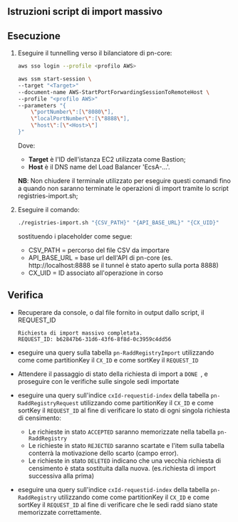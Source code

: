 ## Istruzioni script di import massivo

## Esecuzione

1. Eseguire il tunnelling verso il bilanciatore di pn-core:

    ```bash
    aws sso login --profile <profilo AWS>

    aws ssm start-session \
	--target "<Target>"
	--document-name AWS-StartPortForwardingSessionToRemoteHost \
	--profile "<profilo AWS>"
	--parameters "{
		\"portNumber\":[\"8080\"],
		\"localPortNumber\":[\"8888\"],
		\"host\":[\"<Host>\"]
	}"
    ```

    Dove:
    - **Target** è l'ID dell'istanza EC2 utilizzata come Bastion;
    - **Host** è il DNS name del Load Balancer 'EcsA-...'.

    **NB**: Non chiudere il terminale utilizzato per eseguire questi comandi fino a quando non saranno terminate le
    operazioni di import tramite lo script registries-import.sh;

2. Eseguire il comando:

    ```bash
    ./registries-import.sh "{CSV_PATH}" "{API_BASE_URL}" "{CX_UID}"
    ```
   sostituendo i placeholder come segue:

     - CSV_PATH = percorso del file CSV da importare
     - API_BASE_URL = base url dell'API di pn-core (es. http://localhost:8888 se il tunnel è stato aperto sulla porta 8888)
     - CX_UID = ID associato all'operazione in corso

## Verifica

- Recuperare da console, o dal file fornito in output dallo script, il REQUEST_ID

    ```
    Richiesta di import massivo completata.
    REQUEST_ID: b62847b6-31d6-43f6-8f8d-0c3959c4dd56
    ```
- eseguire una query sulla tabella ```pn-RaddRegistryImport``` utilizzando come come partitionKey il ```CX_ID``` e come sortKey il ```REQUEST_ID```
   
- Attendere il passaggio di stato della richiesta di import a ```DONE ```, e proseguire con le verifiche sulle singole sedi importate
   
- eseguire una query sull'indice ```cxId-requestid-index``` della tabella ```pn-RaddRegistryRequest``` utilizzando come partitionKey il ```CX_ID``` 
  e come sortKey il ```REQUEST_ID``` al fine di verificare lo stato di ogni singola richiesta di censimento:
  
    - Le richieste in stato ```ACCEPTED``` saranno memorizzate nella tabella ```pn-RaddRegistry```
    - Le richieste in stato ```REJECTED``` saranno scartate e l'item sulla tabella conterrà la motivazione dello scarto (campo error).
    - Le richieste in stato ```DELETED``` indicano che una vecchia richiesta di censimento è stata sostituita dalla nuova. (es.richiesta di import successiva alla prima)
   
- eseguire una query sull'indice ```cxId-requestid-index``` della tabella ```pn-RaddRegistry``` utilizzando come come partitionKey il ```CX_ID```
  e come sortKey il ```REQUEST_ID``` al fine di verificare che le sedi radd siano state memorizzate correttamente.
